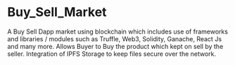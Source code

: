 # Buy_Sell_Market
A Buy Sell Dapp market using blockchain which includes use of frameworks and libraries / modules such as Truffle, Web3, Solidity, Ganache, React Js and many more.
Allows Buyer to Buy the product which kept on sell by the seller. Integration of IPFS Storage to keep files secure over the network.
